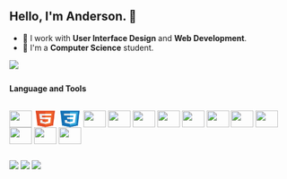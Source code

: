 ## Hello, I'm Anderson. 👋

- 🔭 I work with **User Interface Design** and **Web Development**.
- 🌱 I'm a **Computer Science** student.

<picture>
  <img height="180em" src="https://github-readme-stats.vercel.app/api/top-langs/?username=andersonmarioneto&show_icons=true&layout=compact&theme=transparent" />  
</picture>

###
**Language and Tools**

<div style="display: inline_block"><br>
  <img align="center" height="30" width="40" src="https://cdn.jsdelivr.net/gh/devicons/devicon@latest/icons/figma/figma-original.svg" />
  <img align="center" height="30" width="40" src="https://raw.githubusercontent.com/devicons/devicon/master/icons/html5/html5-original.svg" />
  <img align="center" height="30" width="40" src="https://raw.githubusercontent.com/devicons/devicon/master/icons/css3/css3-original.svg" />
  <img align="center" height="30" width="40" src="https://cdn.jsdelivr.net/gh/devicons/devicon@latest/icons/tailwindcss/tailwindcss-original.svg" />          
  <img align="center" height="30" width="40" src="https://cdn.jsdelivr.net/gh/devicons/devicon@latest/icons/bootstrap/bootstrap-original.svg" />  
  <img align="center" height="30" width="40" src="https://cdn.jsdelivr.net/gh/devicons/devicon@latest/icons/reactnative/reactnative-original.svg" />
  <img align="center" height="30" width="40" src="https://cdn.jsdelivr.net/gh/devicons/devicon@latest/icons/nextjs/nextjs-original.svg" />      
  <img align="center" height="30" width="40" src="https://cdn.jsdelivr.net/gh/devicons/devicon@latest/icons/angular/angular-original.svg" /> 
  <img align="center" height="30" width="40" src="https://cdn.jsdelivr.net/gh/devicons/devicon@latest/icons/javascript/javascript-original.svg" />
  <img align="center" height="30" width="40" src="https://cdn.jsdelivr.net/gh/devicons/devicon@latest/icons/netlify/netlify-original.svg" />
  <img align="center" height="30" width="40" src="https://cdn.jsdelivr.net/gh/devicons/devicon@latest/icons/php/php-original.svg" />
  <img align="center" height="30" width="40" src="https://cdn.jsdelivr.net/gh/devicons/devicon@latest/icons/mysql/mysql-original.svg" />
  <img align="center" height="30" width="40" src="https://cdn.jsdelivr.net/gh/devicons/devicon@latest/icons/sqldeveloper/sqldeveloper-original.svg" />
  <img align="center" height="30" width="40" src="https://cdn.jsdelivr.net/gh/devicons/devicon@latest/icons/linux/linux-original.svg" />
</div>

##

  <a href="https://discord.com/channels/1247671452782559345" target="_blank"><img src="https://img.shields.io/badge/Discord-7289DA?style=for-the-badge&logo=discord&logoColor=white" target="_blank"></a> 
  <a href="mailto:netoanderson192@gmail.com"><img src="https://img.shields.io/badge/-Gmail-%23333?style=for-the-badge&logo=gmail&logoColor=white" target="_blank"></a>
  <a href="https://www.linkedin.com/in/anderson-m%C3%A1rio-neto-21b56a238" target="_blank"><img src="https://img.shields.io/badge/LinkedIn-0077B5?style=for-the-badge&logo=linkedin&logoColor=white" target="_blank"></a> 
  
